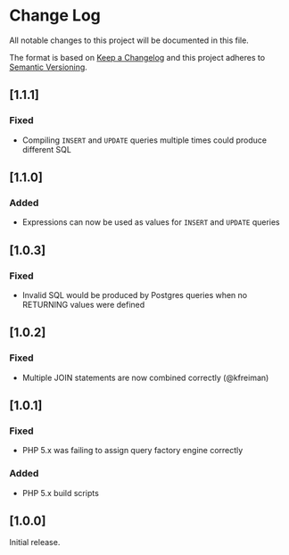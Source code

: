 # Change Log
All notable changes to this project will be documented in this file.

The format is based on [Keep a Changelog](http://keepachangelog.com/) 
and this project adheres to [Semantic Versioning](http://semver.org/).

## [1.1.1]

### Fixed

- Compiling `INSERT` and `UPDATE` queries multiple times could produce different SQL

## [1.1.0]

### Added

- Expressions can now be used as values for `INSERT` and `UPDATE` queries

## [1.0.3]

### Fixed

- Invalid SQL would be produced by Postgres queries when no RETURNING values were defined

## [1.0.2]

### Fixed

- Multiple JOIN statements are now combined correctly (@kfreiman)

## [1.0.1]

### Fixed

- PHP 5.x was failing to assign query factory engine correctly

### Added

- PHP 5.x build scripts

## [1.0.0]

Initial release.
